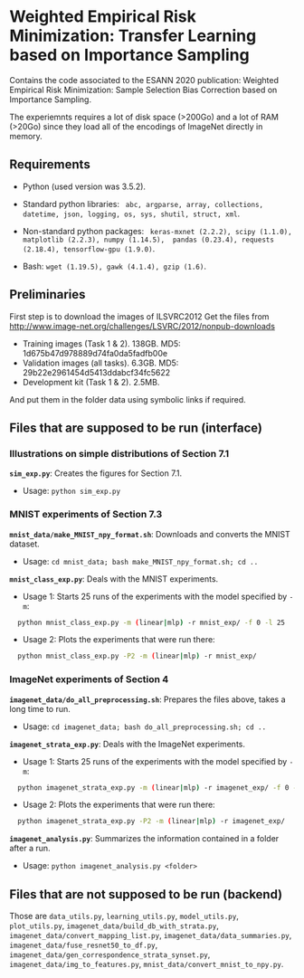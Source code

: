 # Weighted Empirical Risk Minimization: Transfer Learning based on Importance Sampling

Contains the code associated to the ESANN 2020 publication: Weighted Empirical
Risk Minimization: Sample Selection Bias Correction based on Importance
Sampling.

The experiemnts requires a lot of disk space (>200Go) and a lot of RAM (>20Go) since
they load all of the encodings of ImageNet directly in memory.

## Requirements

* Python (used version was 3.5.2).

* Standard python libraries:
  ` abc, argparse, array, collections, datetime, json, logging, os, sys, shutil, struct, xml`.

* Non-standard python packages:
  ` keras-mxnet (2.2.2), scipy (1.1.0), matplotlib (2.2.3), numpy (1.14.5), 
  pandas (0.23.4), requests (2.18.4), tensorflow-gpu (1.9.0)`.

* Bash: `wget (1.19.5), gawk (4.1.4), gzip (1.6)`.

## Preliminaries

First step is to download the images of ILSVRC2012
Get the files from http://www.image-net.org/challenges/LSVRC/2012/nonpub-downloads

* Training images (Task 1 & 2).  138GB. MD5: 1d675b47d978889d74fa0da5fadfb00e
* Validation images (all tasks). 6.3GB. MD5: 29b22e2961454d5413ddabcf34fc5622
* Development kit (Task 1 & 2).  2.5MB.

And put them in the folder data using symbolic links if required.

## Files that are supposed to be run (interface)

### Illustrations on simple distributions of Section 7.1

**`sim_exp.py`**: Creates the figures for Section 7.1.

* Usage: `python sim_exp.py`

### MNIST experiments of Section 7.3

**`mnist_data/make_MNIST_npy_format.sh`**: Downloads and converts the MNIST dataset.

* Usage: `cd mnist_data; bash make_MNIST_npy_format.sh; cd ..`

**`mnist_class_exp.py`**: Deals with the MNIST experiments.

* Usage 1: Starts 25 runs of the experiments with the model specified by `-m`:
```bash
  python mnist_class_exp.py -m (linear|mlp) -r mnist_exp/ -f 0 -l 25
```
* Usage 2: Plots the experiments that were run there:
```bash
  python mnist_class_exp.py -P2 -m (linear|mlp) -r mnist_exp/ 
```

### ImageNet experiments of Section 4

**`imagenet_data/do_all_preprocessing.sh`**: Prepares the files above, takes a long time to run.

* Usage: `cd imagenet_data; bash do_all_preprocessing.sh; cd ..`

**`imagenet_strata_exp.py`**: Deals with the ImageNet experiments.

* Usage 1: Starts 25 runs of the experiments with the model specified by `-m`:
```bash
  python imagenet_strata_exp.py -m (linear|mlp) -r imagenet_exp/ -f 0 -l 25
```
* Usage 2: Plots the experiments that were run there:
```bash
  python imagenet_strata_exp.py -P2 -m (linear|mlp) -r imagenet_exp/ 
```

**`imagenet_analysis.py`**: Summarizes the information contained in a folder after a run.

* Usage: `python imagenet_analysis.py <folder>`

## Files that are not supposed to be run (backend)

Those are `data_utils.py`, `learning_utils.py`, `model_utils.py`, `plot_utils.py`,
`imagenet_data/build_db_with_strata.py`, `imagenet_data/convert_mapping_list.py`,
`imagenet_data/data_summaries.py`, `imagenet_data/fuse_resnet50_to_df.py`,
`imagenet_data/gen_correspondence_strata_synset.py`, `imagenet_data/img_to_features.py`,
`mnist_data/convert_mnist_to_npy.py`.
